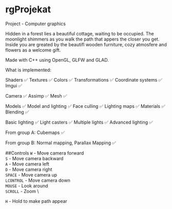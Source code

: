 # rgProjekat
 Project - Computer graphics 

Hidden in a forest lies a beautiful cottage, waiting to be occupied. The moonlight shimmers as you walk the path that appers the closer you get. Inside you are greated by the beautifl wooden furniture, cozy atmosfere and flowers as a welcome gift. 

Made with C++ using OpenGL, GLFW and GLAD.

What is implemented:

Shaders ✅
Textures ✅
Colors ✅
Transformations ✅
Coordinate systems ✅
Imgui ✅

Camera ✅
Assimp ✅
Mesh ✅

Models ✅
Model and lighting ✅
Face culling ✅
Lighting maps ✅
Materials ✅
Blending ✅

Basic lighting ✅
Light casters ✅
Multiple lights ✅
Advanced lighting ✅

From group A:
Cubemaps ✅

From group B:
Normal mapping, Parallax Mapping ✅

##Controls
`W`  - Move camera forward \
`S`  - Move camera backward \
`A`  - Move camera left \
`D`  - Move camera right \
`SPACE`  - Move camera up \
`LCONTROL`  - Move camera down \
`MOUSE`  - Look around \
`SCROLL`  - Zoom \

`H`  - Hold to make path appear
